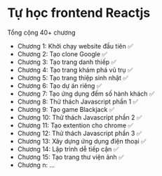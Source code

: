 # Tự học frontend Reactjs
Tổng cộng 40+ chương

- Chương 1: Khởi chạy website đầu tiên ✅
- Chương 2: Tạo clone Google ✅
- Chương 3: Tạo trang danh thiếp ✅
- Chương 4: Tạo trang khám phá vũ trụ ✅ 
- Chương 5: Tạo trang thiệp sinh nhật ✅
- Chương 6: Tạo dự án riêng ✅
- Chương 7: Tạo ứng dụng đếm số hành khách ✅
- Chương 8: Thử thách Javascript phần 1 ✅
- Chương 9: Tạo game Blackjack ✅
- Chương 10: Thử thách Javascript phần 2 ✅  
- Chương 11: Tạo extention cho chrome ✅
- Chương 12: Thử thách Javascript phần 3 ✅
- Chương 13: Xây dựng ứng dụng điện thoại ✅
- Chương 14: Lập trình dễ tiếp cận ✅
- Chương 15: Tạo trang thư viện ảnh ✅
- Chương n: ... 
